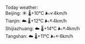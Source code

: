 Today weather:  
Beijing: ☀️   🌡️+10°C 🌬️↙4km/h  
Tianjin: ☁️   🌡️+12°C 🌬️↖4km/h  
Shijiazhuang: ☁️   🌡️+14°C 🌬️↖4km/h  
Tangshan: ☁️   🌡️+11°C 🌬️←6km/h  
